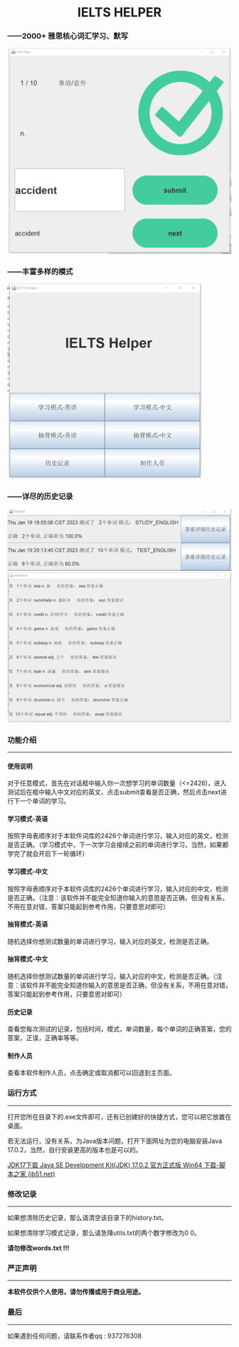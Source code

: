 

# <center>IELTS HELPER</center>

### ——2000+ 雅思核心词汇学习、默写

<img src="assets\1674135407510.png" alt="1674135407510" style="zoom:50%;" />

### ——丰富多样的模式

<img src="assets\1674135181394.png" alt="1674135181394" style="zoom:50%;" />

### ——详尽的历史记录

<img src="assets\1674135339562.png" alt="1674135339562" style="zoom:50%;" />

<img src="assets\1674136658126.png" alt="1674136658126" style="zoom:50%;" />

### 功能介绍

****

#### 使用说明

对于任意模式，首先在对话框中输入你一次想学习的单词数量（<=2426)，进入测试后在框中输入中文对应的英文，点击submit查看是否正确，然后点击next进行下一个单词的学习。

#### 学习模式-英语

按照字母表顺序对于本软件词库的2426个单词进行学习，输入对应的英文，检测是否正确。（学习模式中，下一次学习会接续之前的单词进行学习，当然，如果都学完了就会开启下一轮循环）

#### 学习模式-中文

按照字母表顺序对于本软件词库的2426个单词进行学习，输入对应的中文，检测是否正确。（注意：该软件并不能完全知道你输入的意思是否正确，但没有关系，不用在意对错，答案只能起到参考作用，只要意思对即可）

#### 抽背模式-英语

随机选择你想测试数量的单词进行学习，输入对应的英文，检测是否正确。

#### 抽背模式-中文

随机选择你想测试数量的单词进行学习，输入对应的中文，检测是否正确。（注意：该软件并不能完全知道你输入的意思是否正确，但没有关系，不用在意对错，答案只能起到参考作用，只要意思对即可）

#### 历史记录

查看您每次测试的记录，包括时间，模式，单词数量，每个单词的正确答案，您的答案，正误，正确率等等。

#### 制作人员

查看本软件制作人员，点击确定或取消都可以回退到主页面。

### 运行方式

****

打开您所在目录下的.exe文件即可，还有已创建好的快捷方式，您可以把它放置在桌面。

若无法运行，没有关系，为Java版本问题，打开下面网址为您的电脑安装Java 17.0.2，当然，自行安装更高的版本也是可以的。

[JDK17下载 Java SE Development Kit(JDK) 17.0.2 官方正式版 Win64 下载-脚本之家 (jb51.net)](https://www.jb51.net/softs/790080.html)

### 修改记录

****

如果想清除历史记录，那么请清空该目录下的history.txt。

如果想清除学习模式记录，那么请急降utils.txt的两个数字修改为0 0。

**请勿修改words.txt !!!**

### 严正声明

****

**本软件仅供个人使用，请勿传播或用于商业用途。**

### 最后

****

如果遇到任何问题，请联系作者qq : 937276308